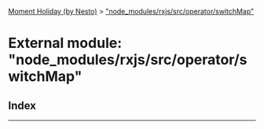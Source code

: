 [Moment Holiday (by Nesto)](../README.md) > ["node_modules/rxjs/src/operator/switchMap"](../modules/_node_modules_rxjs_src_operator_switchmap_.md)

# External module: "node_modules/rxjs/src/operator/switchMap"

## Index

---

